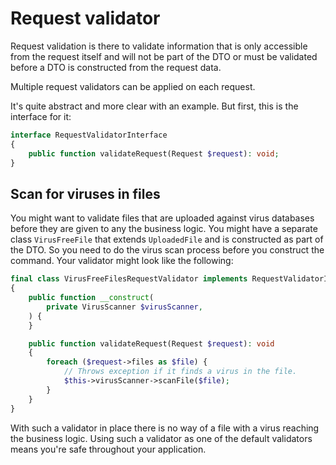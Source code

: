 # Request validator

Request validation is there to validate information that is only accessible from the request itself and will not be part of the DTO or must be validated before a DTO is constructed from the request data.

Multiple request validators can be applied on each request.

It's quite abstract and more clear with an example. But first, this is the interface for it:

```php
interface RequestValidatorInterface
{
    public function validateRequest(Request $request): void;
}
```

## Scan for viruses in files

You might want to validate files that are uploaded against virus databases before they are given to any the business logic. You might have a separate class `VirusFreeFile` that extends `UploadedFile` and is constructed as part of the DTO. So you need to do the virus scan process before you construct the command. Your validator might look like the following:

```php
final class VirusFreeFilesRequestValidator implements RequestValidatorInterface
{
    public function __construct(
        private VirusScanner $virusScanner,
    ) {
    }

    public function validateRequest(Request $request): void
    {
        foreach ($request->files as $file) {
            // Throws exception if it finds a virus in the file.
            $this->virusScanner->scanFile($file);
        }
    }
}
```

With such a validator in place there is no way of a file with a virus reaching the business logic. Using such a validator as one of the default validators means you're safe throughout your application.
